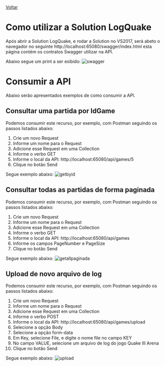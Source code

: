 [Voltar](../README.md)

# Como utilizar a Solution LogQuake

Após abrir a Solution LogQuake, e rodar a Solution no VS2017, será abeto o navegador no seguinte http://localhost:65080/swagger/index.html esta página contém os contratos Swagger utilizar na API.

Abaixo segue um print a ser exibido:
![swagger](https://user-images.githubusercontent.com/44147082/47697932-fb9d7d00-dbeb-11e8-9882-7bb9796b755a.PNG)

# Consumir a API
Abaixo serão apresentados exemplos de como consumir a API.

## Consultar uma partida por IdGame

Podemos consumir este recurso, por exemplo, com Postman seguindo os passos listados abaixo: 

1. Crie um novo Request
2. Informe um nome para o Request
3. Adicione esse Request em uma Collection
4. Informe o verbo GET
5. Informe o local da API: http://localhost:65080/api/games/5
6. Clique no botão Send

Segue exemplo abaixo:
![getbyid](https://user-images.githubusercontent.com/44147082/47686174-882e4800-dbb8-11e8-86fd-be8ca6487a6f.PNG)


## Consultar todas as partidas de forma paginada
Podemos consumir este recurso, por exemplo, com Postman seguindo os passos listados abaixo: 

1. Crie um novo Request
2. Informe um nome para o Request
3. Adicione esse Request em uma Collection
4. Informe o verbo GET
5. Informe o local da API: http://localhost:65080/api/games
6. Informe os campos PageNumber e PageSize
7. Clique no botão Send

Segue exemplo abaixo:
![getallpaginada](https://user-images.githubusercontent.com/44147082/47686284-13a7d900-dbb9-11e8-807c-f84c07437f6a.PNG)

## Upload de novo arquivo de log
Podemos consumir este recurso, por exemplo, com Postman seguindo os passos listados abaixo: 

1. Crie um novo Request
2. Informe um nome para o Request
3. Adicione esse Request em uma Collection
4. Informe o verbo POST
5. Informe o local da API: http://localhost:65080/api/games/upload
6. Selecione a opção Body
7. Selecione a opção form-data
8. Em Key, selecione File, e digite o nome file no campo KEY
9. No campo VALUE, selecione um arquivo de log do jogo Quake III Arena
10. Clique no botão Send

Segue exemplo abaixo:
![upload](https://user-images.githubusercontent.com/44147082/47686418-d132cc00-dbb9-11e8-9fd2-6fe943171903.PNG)
